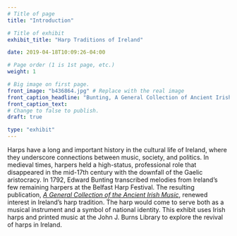 ```yaml
---
# Title of page
title: "Introduction"

# Title of exhibit
exhibit_title: "Harp Traditions of Ireland"

date: 2019-04-18T10:09:26-04:00

# Page order (1 is 1st page, etc.)
weight: 1

# Big image on first page.
front_image: "b436864.jpg" # Replace with the real image
front_caption_headline: "Bunting, A General Collection of Ancient Irish Music,  M1744 .G46 1809 IRISH"
front_caption_text:
# Change to false to publish.
draft: true

type: "exhibit"
---
```


Harps have a long and important history in the cultural life of Ireland, where they underscore connections between music, society, and politics. In medieval times, harpers held a high-status, professional role that disappeared in the mid-17th century with the downfall of the Gaelic aristocracy. In 1792, Edward Bunting transcribed melodies from Ireland’s few remaining harpers at the Belfast Harp Festival. The resulting publication, *[A General Collection of the Ancient Irish Music](https://bc-primo.hosted.exlibrisgroup.com/primo-explore/fulldisplay?docid=ALMA-BC21344993590001021&context=L&vid=bclib_new&search_scope=bcl&tab=bcl_only&lang=en_US)*, renewed interest in Ireland’s harp tradition. The harp would come to serve both as a musical instrument and a symbol of national identity. This exhibit uses Irish harps and printed music at the John J. Burns Library to explore the revival of harps in Ireland.
